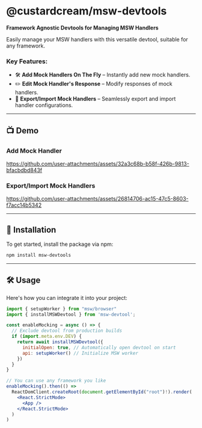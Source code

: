 # @custardcream/msw-devtools

**Framework Agnostic Devtools for Managing MSW Handlers**

Easily manage your MSW handlers with this versatile devtool, suitable for any framework.

### Key Features:

- 🛠 **Add Mock Handlers On The Fly** – Instantly add new mock handlers.
- ✏️ **Edit Mock Handler's Response** – Modify responses of mock handlers.
- 🔄 **Export/Import Mock Handlers** – Seamlessly export and import handler configurations.

---

## 📺 Demo

### Add Mock Handler

https://github.com/user-attachments/assets/32a3c68b-b58f-426b-9813-bfacbdbd843f

### Export/Import Mock Handlers

https://github.com/user-attachments/assets/26814706-ac15-47c5-8603-f7acc14b5342

---

## 🚀 Installation

To get started, install the package via npm:

```bash
npm install msw-devtools
```

---

## 🛠 Usage

Here's how you can integrate it into your project:

```jsx
import { setupWorker } from "msw/browser"
import { installMSWDevtool } from 'msw-devtool';

const enableMocking = async () => {
  // Exclude devtool from production builds
  if (import.meta.env.DEV) {
    return await installMSWDevtool({
      initialOpen: true, // Automatically open devtool on start
      api: setupWorker() // Initialize MSW worker
    })
  }
}

// You can use any framework you like
enableMocking().then(() =>
  ReactDomClient.createRoot(document.getElementById("root")!).render(
    <React.StrictMode>
      <App />
    </React.StrictMode>
  )
)
```
